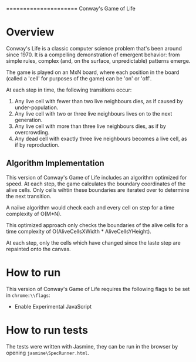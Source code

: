 =====================
Conway's Game of Life

# Overview
Conway's Life is a classic computer science problem that's been around since 1970. It is a compelling demonstration of emergent behavior: from simple rules, complex (and, on the surface, unpredictable) patterns emerge.

The game is played on an MxN board, where each position in the board (called a 'cell' for purposes of the game) can be 'on' or 'off'.

At each step in time, the following transitions occur:

1. Any live cell with fewer than two live neighbours dies, as if caused by under-population.
2. Any live cell with two or three live neighbours lives on to the next generation.
3. Any live cell with more than three live neighbours dies, as if by overcrowding.
4. Any dead cell with exactly three live neighbours becomes a live cell, as if by reproduction.

## Algorithm Implementation
This version of Conway's Game of Life includes an algorithm optimized for speed. At each step, the game calculates the boundary coordinates of the alive cells. Only cells wihtin these boundaries are iterated over to determine the next transition. 

A naiive algorithm would check each and every cell on step for a time complexity of O(M*N).

This optimized approach only checks the boundaries of the alive cells for a time complexity of O(AliveCellsXWidth * AliveCellsYHeight).

At each step, only the cells which have changed since the laste step are repainted onto the canvas.  

# How to run
This version of Conway's Game of Life requires the following flags to be set in `chrome:\\flags`:
* Enable Experimental JavaScript

# How to run tests
The tests were written with Jasmine, they can be run in the browser by opening `jasmine\SpecRunner.html`.